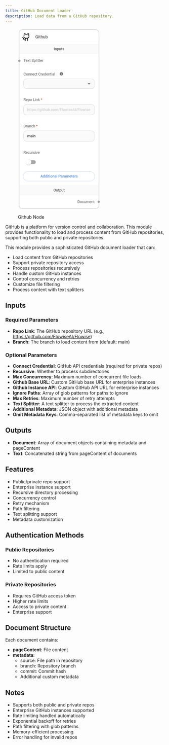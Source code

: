 ```yaml
---
title: GitHub Document Loader
description: Load data from a GitHub repository.
---
```



<figure><img src="/assets/image (79).png" alt="" width="260"><figcaption><p>Github Node</p></figcaption></figure>

GitHub is a platform for version control and collaboration. This module provides functionality to load and process content from GitHub repositories, supporting both public and private repositories.

This module provides a sophisticated GitHub document loader that can:
- Load content from GitHub repositories
- Support private repository access
- Process repositories recursively
- Handle custom GitHub instances
- Control concurrency and retries
- Customize file filtering
- Process content with text splitters

## Inputs

### Required Parameters
- **Repo Link**: The GitHub repository URL (e.g., https://github.com/FlowiseAI/Flowise)
- **Branch**: The branch to load content from (default: main)

### Optional Parameters
- **Connect Credential**: GitHub API credentials (required for private repos)
- **Recursive**: Whether to process subdirectories
- **Max Concurrency**: Maximum number of concurrent file loads
- **Github Base URL**: Custom GitHub base URL for enterprise instances
- **Github Instance API**: Custom GitHub API URL for enterprise instances
- **Ignore Paths**: Array of glob patterns for paths to ignore
- **Max Retries**: Maximum number of retry attempts
- **Text Splitter**: A text splitter to process the extracted content
- **Additional Metadata**: JSON object with additional metadata
- **Omit Metadata Keys**: Comma-separated list of metadata keys to omit

## Outputs

- **Document**: Array of document objects containing metadata and pageContent
- **Text**: Concatenated string from pageContent of documents

## Features
- Public/private repo support
- Enterprise instance support
- Recursive directory processing
- Concurrency control
- Retry mechanism
- Path filtering
- Text splitting support
- Metadata customization

## Authentication Methods

### Public Repositories
- No authentication required
- Rate limits apply
- Limited to public content

### Private Repositories
- Requires GitHub access token
- Higher rate limits
- Access to private content
- Enterprise support

## Document Structure
Each document contains:
- **pageContent**: File content
- **metadata**:
  - source: File path in repository
  - branch: Repository branch
  - commit: Commit hash
  - Additional custom metadata

## Notes
- Supports both public and private repos
- Enterprise GitHub instances supported
- Rate limiting handled automatically
- Exponential backoff for retries
- Path filtering with glob patterns
- Memory-efficient processing
- Error handling for invalid repos
